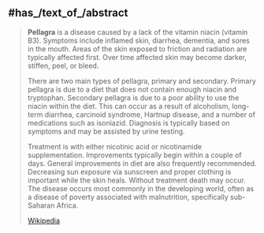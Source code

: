 
## #has_/text_of_/abstract 

> **Pellagra**  is a disease caused by a lack of the vitamin niacin (vitamin B3). Symptoms include inflamed skin, diarrhea, dementia, and sores in the mouth. Areas of the skin exposed to friction and radiation are typically affected first. Over time affected skin may become darker, stiffen, peel, or bleed.
>
> There are two main types of pellagra, primary and secondary. Primary pellagra is due to a diet that does not contain enough niacin and tryptophan. Secondary pellagra is due to a poor ability to use the niacin within the diet. This can occur as a result of alcoholism, long-term diarrhea, carcinoid syndrome, Hartnup disease, and a number of medications such as isoniazid. Diagnosis is typically based on symptoms and may be assisted by urine testing.
>
> Treatment is with either nicotinic acid or nicotinamide supplementation. Improvements typically begin within a couple of days. General improvements in diet are also frequently recommended. Decreasing sun exposure via sunscreen and proper clothing is important while the skin heals. Without treatment death may occur. The disease occurs most commonly in the developing world, often as a disease of poverty associated with malnutrition, specifically sub-Saharan Africa.
>
> [Wikipedia](https://en.wikipedia.org/wiki/Pellagra)


